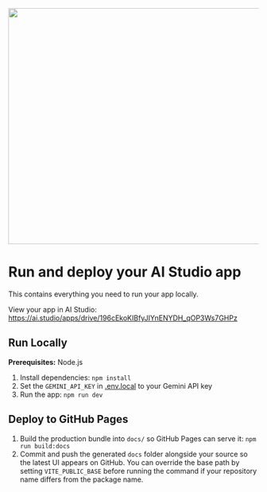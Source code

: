 <div align="center">
<img width="1200" height="475" alt="GHBanner" src="https://github.com/user-attachments/assets/0aa67016-6eaf-458a-adb2-6e31a0763ed6" />
</div>

# Run and deploy your AI Studio app

This contains everything you need to run your app locally.

View your app in AI Studio: https://ai.studio/apps/drive/196cEkoKIBfyJIYnENYDH_qOP3Ws7GHPz

## Run Locally

**Prerequisites:**  Node.js


1. Install dependencies:
   `npm install`
2. Set the `GEMINI_API_KEY` in [.env.local](.env.local) to your Gemini API key
3. Run the app:
   `npm run dev`

## Deploy to GitHub Pages

1. Build the production bundle into `docs/` so GitHub Pages can serve it:
   `npm run build:docs`
2. Commit and push the generated `docs` folder alongside your source so the latest UI appears on GitHub.
   You can override the base path by setting `VITE_PUBLIC_BASE` before running the command if your repository name differs from the package name.

